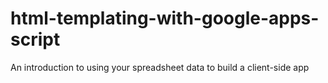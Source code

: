 # html-templating-with-google-apps-script
An introduction to using your spreadsheet data to build a client-side app
